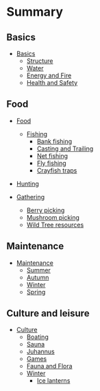 # Summary

## Basics
* [Basics]()  
  * [Structure]()
  * [Water]()
  * [Energy and Fire]()
  * [Health and Safety]()

## Food
* [Food]()
  * [Fishing]()
    * [Bank fishing]()  
    * [Casting and Trailing]()  
    * [Net fishing]()  
    * [Fly fishing]()  
    * [Crayfish traps]()  

* [Hunting]()

* [Gathering]()
  * [Berry picking]()  
  * [Mushroom picking]()  
  * [Wild Tree resources]()

## Maintenance
* [Maintenance]()
  * [Summer]()
  * [Autumn]()
  * [Winter]()
  * [Spring]()

## Culture and leisure 

* [Culture]()
  * [Boating]()
  * [Sauna]()  
  * [Juhannus]()
  * [Games]()
  * [Fauna and Flora]()
  * [Winter]()
    * [Ice lanterns](./culture/winter/ICE_LANTERNS.md)

